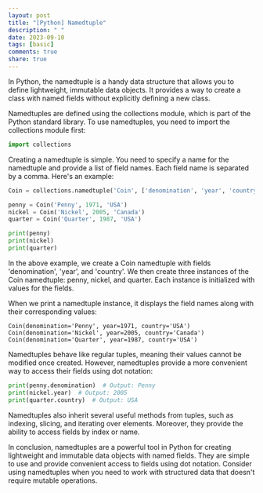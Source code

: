 ```yaml
---
layout: post
title: "[Python] Namedtuple"
description: " "
date: 2023-09-10
tags: [basic]
comments: true
share: true
---
```


In Python, the namedtuple is a handy data structure that allows you to define lightweight, immutable data objects. It provides a way to create a class with named fields without explicitly defining a new class.

Namedtuples are defined using the collections module, which is part of the Python standard library. To use namedtuples, you need to import the collections module first:

```python
import collections
```

Creating a namedtuple is simple. You need to specify a name for the namedtuple and provide a list of field names. Each field name is separated by a comma. Here's an example:

```python
Coin = collections.namedtuple('Coin', ['denomination', 'year', 'country'])

penny = Coin('Penny', 1971, 'USA')
nickel = Coin('Nickel', 2005, 'Canada')
quarter = Coin('Quarter', 1987, 'USA')

print(penny)
print(nickel)
print(quarter)
```

In the above example, we create a Coin namedtuple with fields 'denomination', 'year', and 'country'. We then create three instances of the Coin namedtuple: penny, nickel, and quarter. Each instance is initialized with values for the fields.

When we print a namedtuple instance, it displays the field names along with their corresponding values:

```
Coin(denomination='Penny', year=1971, country='USA')
Coin(denomination='Nickel', year=2005, country='Canada')
Coin(denomination='Quarter', year=1987, country='USA')
```

Namedtuples behave like regular tuples, meaning their values cannot be modified once created. However, namedtuples provide a more convenient way to access their fields using dot notation:

```python
print(penny.denomination)  # Output: Penny
print(nickel.year)  # Output: 2005
print(quarter.country)  # Output: USA
```

Namedtuples also inherit several useful methods from tuples, such as indexing, slicing, and iterating over elements. Moreover, they provide the ability to access fields by index or name.

In conclusion, namedtuples are a powerful tool in Python for creating lightweight and immutable data objects with named fields. They are simple to use and provide convenient access to fields using dot notation. Consider using namedtuples when you need to work with structured data that doesn't require mutable operations.